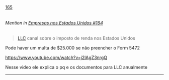 [165](https://github.com/guilhermeprokisch/ideias/issues/165) 
###### 




 ######  Mention in [Empresas nos Estados Unidos #164](Empresas-nos-Estados-Unidos-#164)  
 > [LLC](LLC) canal sobre o imposto de renda nos Estados Unidos


Pode haver um multa de $25.000 se não preencher o Form 5472


https://www.youtube.com/watch?v=j2lAgZ3nrgQ


Nesse video ele explica o pq e os documentos para LLC anualmente

-------------------------------------------------------------------------------

